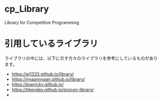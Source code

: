 # cp_Library
Library for Competitive Programming

# 引用しているライブラリ
ライブラリの中には、以下に示す方々のライブラリを参考にしているものがあります。
- https://ei1333.github.io/library/
- https://nyaannyaan.github.io/library/
- https://kopricky.github.io/
- https://tjkendev.github.io/procon-library/
- 
